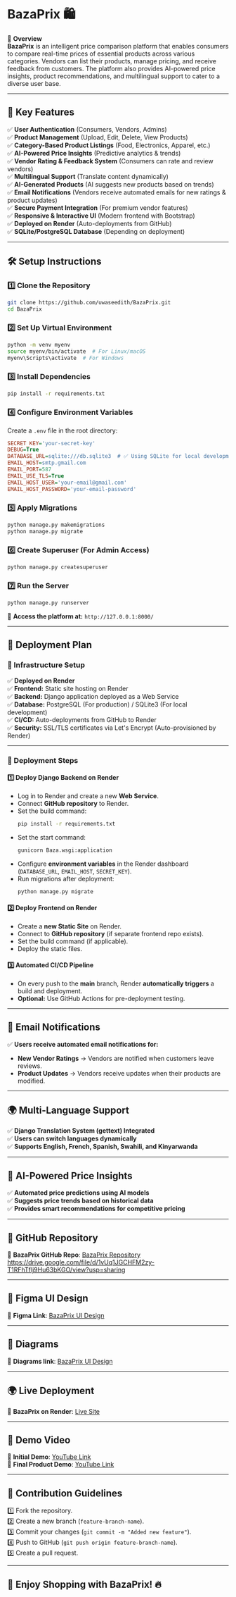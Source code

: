 
# **BazaPrix 🛍️**  

📌 **Overview**  
**BazaPrix** is an intelligent price comparison platform that enables consumers to compare real-time prices of essential products across various categories. Vendors can list their products, manage pricing, and receive feedback from customers. The platform also provides AI-powered price insights, product recommendations, and multilingual support to cater to a diverse user base.

---

## **🚀 Key Features**
✅ **User Authentication** (Consumers, Vendors, Admins)  
✅ **Product Management** (Upload, Edit, Delete, View Products)  
✅ **Category-Based Product Listings** (Food, Electronics, Apparel, etc.)  
✅ **AI-Powered Price Insights** (Predictive analytics & trends)  
✅ **Vendor Rating & Feedback System** (Consumers can rate and review vendors)  
✅ **Multilingual Support** (Translate content dynamically)  
✅ **AI-Generated Products** (AI suggests new products based on trends)  
✅ **Email Notifications** (Vendors receive automated emails for new ratings & product updates)  
✅ **Secure Payment Integration** (For premium vendor features)  
✅ **Responsive & Interactive UI** (Modern frontend with Bootstrap)  
✅ **Deployed on Render** (Auto-deployments from GitHub)  
✅ **SQLite/PostgreSQL Database** (Depending on deployment)  

---

## **🛠️ Setup Instructions**

### **1️⃣ Clone the Repository**
```bash
git clone https://github.com/uwaseedith/BazaPrix.git
cd BazaPrix
```

### **2️⃣ Set Up Virtual Environment**
```bash
python -m venv myenv
source myenv/bin/activate  # For Linux/macOS
myenv\Scripts\activate  # For Windows
```

### **3️⃣ Install Dependencies**
```bash
pip install -r requirements.txt
```

### **4️⃣ Configure Environment Variables**
Create a `.env` file in the root directory:

```ini
SECRET_KEY='your-secret-key'
DEBUG=True
DATABASE_URL=sqlite:///db.sqlite3  # ✅ Using SQLite for local development
EMAIL_HOST=smtp.gmail.com
EMAIL_PORT=587
EMAIL_USE_TLS=True
EMAIL_HOST_USER='your-email@gmail.com'
EMAIL_HOST_PASSWORD='your-email-password'
```

### **5️⃣ Apply Migrations**
```bash
python manage.py makemigrations
python manage.py migrate
```

### **6️⃣ Create Superuser (For Admin Access)**
```bash
python manage.py createsuperuser
```

### **7️⃣ Run the Server**
```bash
python manage.py runserver
```
🔗 **Access the platform at:** `http://127.0.0.1:8000/`

---

## **🚀 Deployment Plan**

### **🏰 Infrastructure Setup**
✅ **Deployed on Render**  
✅ **Frontend:** Static site hosting on Render  
✅ **Backend:** Django application deployed as a Web Service  
✅ **Database:** PostgreSQL (For production) / SQLite3 (For local development)  
✅ **CI/CD:** Auto-deployments from GitHub to Render  
✅ **Security:** SSL/TLS certificates via Let's Encrypt (Auto-provisioned by Render)  

---

### **🚀 Deployment Steps**

#### **1️⃣ Deploy Django Backend on Render**
- Log in to Render and create a new **Web Service**.
- Connect **GitHub repository** to Render.
- Set the build command:
  ```bash
  pip install -r requirements.txt
  ```
- Set the start command:
  ```bash
  gunicorn Baza.wsgi:application
  ```
- Configure **environment variables** in the Render dashboard (`DATABASE_URL`, `EMAIL_HOST`, `SECRET_KEY`).
- Run migrations after deployment:
  ```bash
  python manage.py migrate
  ```

#### **2️⃣ Deploy Frontend on Render**
- Create a **new Static Site** on Render.
- Connect to **GitHub repository** (if separate frontend repo exists).
- Set the build command (if applicable).
- Deploy the static files.

#### **3️⃣ Automated CI/CD Pipeline**
- On every push to the **main** branch, Render **automatically triggers** a build and deployment.
- **Optional:** Use GitHub Actions for pre-deployment testing.

---

## **📩 Email Notifications**
✅ **Users receive automated email notifications for:**
- **New Vendor Ratings** → Vendors are notified when customers leave reviews.
- **Product Updates** → Vendors receive updates when their products are modified.

---

## **🌍 Multi-Language Support**
✅ **Django Translation System (gettext) Integrated**  
✅ **Users can switch languages dynamically**  
✅ **Supports English, French, Spanish, Swahili, and Kinyarwanda**  

---

## **🤖 AI-Powered Price Insights**
✅ **Automated price predictions using AI models**  
✅ **Suggests price trends based on historical data**  
✅ **Provides smart recommendations for competitive pricing**  

---


## **🚀 GitHub Repository**
🔗 **BazaPrix GitHub Repo**: [BazaPrix Repository](https://github.com/uwaseedith/Bazaprix) https://drive.google.com/file/d/1vUq1JGCHFM2zy-T1RFhTflj9Hu63bKGO/view?usp=sharing

---


## **🎨 Figma UI Design**
🔗 **Figma Link**: [BazaPrix UI Design](https://www.figma.com/design/SQBQLhZn1FqcaLMGmaSBX9/BazaPrix?node-id=1-144&t=uG6fU1Tj0tx0VBjg-0)

---
## **🎨 Diagrams**
🔗 **Diagrams link**: [BazaPrix UI Design](https://drive.google.com/file/d/1vUq1JGCHFM2zy-T1RFhTflj9Hu63bKGO/view?usp=sharing)

---

## **🌍 Live Deployment**
🔗 **BazaPrix on Render**: [Live Site](https://bazaprix.onrender.com)

---

## **🎥 Demo Video**
🔗 **Initial Demo**: [YouTube Link](https://youtu.be/Ldb5UkxVfRM)  
🔗 **Final Product Demo**: [YouTube Link](https://www.youtube.com)

---

## **🤝 Contribution Guidelines**
1️⃣ Fork the repository.  
2️⃣ Create a new branch (`feature-branch-name`).  
3️⃣ Commit your changes (`git commit -m "Added new feature"`).  
4️⃣ Push to GitHub (`git push origin feature-branch-name`).  
5️⃣ Create a pull request.  

---

## **🎉 Enjoy Shopping with BazaPrix! 🔥**  
